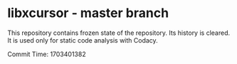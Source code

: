 # libxcursor - master branch

This repository contains frozen state of the repository.
Its history is cleared. It is used only for static code
analysis with Codacy.

Commit Time: 1703401382
